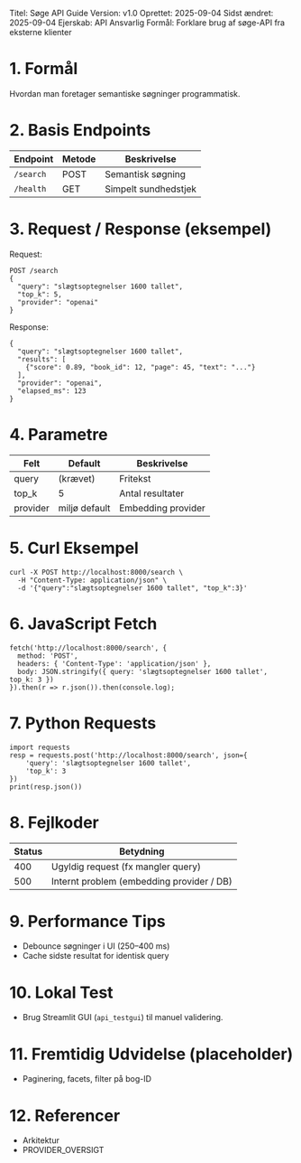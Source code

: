 Titel: Søge API Guide
Version: v1.0
Oprettet: 2025-09-04
Sidst ændret: 2025-09-04
Ejerskab: API Ansvarlig
Formål: Forklare brug af søge-API fra eksterne klienter

# 1. Formål
Hvordan man foretager semantiske søgninger programmatisk.

# 2. Basis Endpoints
| Endpoint | Metode | Beskrivelse |
|----------|--------|-------------|
| `/search` | POST | Semantisk søgning |
| `/health` | GET | Simpelt sundhedstjek |

# 3. Request / Response (eksempel)
Request:
```
POST /search
{
  "query": "slægtsoptegnelser 1600 tallet",
  "top_k": 5,
  "provider": "openai"
}
```
Response:
```
{
  "query": "slægtsoptegnelser 1600 tallet",
  "results": [
    {"score": 0.89, "book_id": 12, "page": 45, "text": "..."}
  ],
  "provider": "openai",
  "elapsed_ms": 123
}
```

# 4. Parametre
| Felt | Default | Beskrivelse |
|------|---------|-------------|
| query | (krævet) | Fritekst |
| top_k | 5 | Antal resultater |
| provider | miljø default | Embedding provider |

# 5. Curl Eksempel
```
curl -X POST http://localhost:8000/search \
  -H "Content-Type: application/json" \
  -d '{"query":"slægtsoptegnelser 1600 tallet", "top_k":3}'
```

# 6. JavaScript Fetch
```
fetch('http://localhost:8000/search', {
  method: 'POST',
  headers: { 'Content-Type': 'application/json' },
  body: JSON.stringify({ query: 'slægtsoptegnelser 1600 tallet', top_k: 3 })
}).then(r => r.json()).then(console.log);
```

# 7. Python Requests
```
import requests
resp = requests.post('http://localhost:8000/search', json={
    'query': 'slægtsoptegnelser 1600 tallet',
    'top_k': 3
})
print(resp.json())
```

# 8. Fejlkoder
| Status | Betydning |
|--------|-----------|
| 400 | Ugyldig request (fx mangler query) |
| 500 | Internt problem (embedding provider / DB) |

# 9. Performance Tips
- Debounce søgninger i UI (250–400 ms)
- Cache sidste resultat for identisk query

# 10. Lokal Test
- Brug Streamlit GUI (`api_testgui`) til manuel validering.

# 11. Fremtidig Udvidelse (placeholder)
- Paginering, facets, filter på bog-ID

# 12. Referencer
- Arkitektur
- PROVIDER_OVERSIGT
